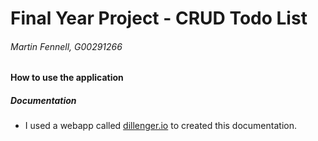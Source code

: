 # Final Year Project - CRUD Todo List
###### Martin Fennell, G00291266
#### How to use the application


##### Documentation
- I used a webapp called [dillenger.io](https://dillinger.io/) to created this documentation.